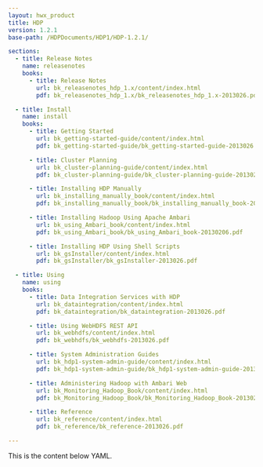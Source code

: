 ```yaml
---
layout: hwx_product
title: HDP
version: 1.2.1
base-path: /HDPDocuments/HDP1/HDP-1.2.1/

sections:
  - title: Release Notes
    name: releasenotes
    books:
      - title: Release Notes
        url: bk_releasenotes_hdp_1.x/content/index.html
        pdf: bk_releasenotes_hdp_1.x/bk_releasenotes_hdp_1.x-2013026.pdf

  - title: Install
    name: install
    books:
      - title: Getting Started
        url: bk_getting-started-guide/content/index.html
        pdf: bk_getting-started-guide/bk_getting-started-guide-2013026.pdf

      - title: Cluster Planning
        url: bk_cluster-planning-guide/content/index.html
        pdf: bk_cluster-planning-guide/bk_cluster-planning-guide-2013026.pdf

      - title: Installing HDP Manually
        url: bk_installing_manually_book/content/index.html
        pdf: bk_installing_manually_book/bk_installing_manually_book-2013026.pdf

      - title: Installing Hadoop Using Apache Ambari
        url: bk_using_Ambari_book/content/index.html
        pdf: bk_using_Ambari_book/bk_using_Ambari_book-20130206.pdf

      - title: Installing HDP Using Shell Scripts
        url: bk_gsInstaller/content/index.html
        pdf: bk_gsInstaller/bk_gsInstaller-2013026.pdf

  - title: Using
    name: using
    books:
      - title: Data Integration Services with HDP
        url: bk_dataintegration/content/index.html
        pdf: bk_dataintegration/bk_dataintegration-2013026.pdf

      - title: Using WebHDFS REST API
        url: bk_webhdfs/content/index.html
        pdf: bk_webhdfs/bk_webhdfs-2013026.pdf

      - title: System Administration Guides
        url: bk_hdp1-system-admin-guide/content/index.html
        pdf: bk_hdp1-system-admin-guide/bk_hdp1-system-admin-guide-2013026.pdf

      - title: Administering Hadoop with Ambari Web	
        url: bk_Monitoring_Hadoop_Book/content/index.html
        pdf: bk_Monitoring_Hadoop_Book/bk_Monitoring_Hadoop_Book-20130206.pdf

      - title: Reference
        url: bk_reference/content/index.html
        pdf: bk_reference/bk_reference-2013026.pdf

---
```


This is the content below YAML.
